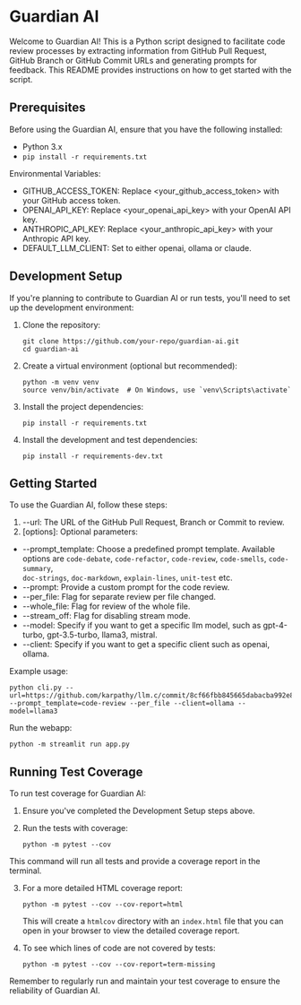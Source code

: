 # Guardian AI

Welcome to Guardian AI! This is a Python script designed to facilitate code review processes by extracting information from GitHub Pull Request, GitHub Branch or GitHub Commit URLs and generating prompts for feedback. This README provides instructions on how to get started with the script.

## Prerequisites

Before using the Guardian AI, ensure that you have the following installed:
- Python 3.x
- `pip install -r requirements.txt`

Environmental Variables:
- GITHUB_ACCESS_TOKEN: Replace <your_github_access_token> with your GitHub access token.
- OPENAI_API_KEY: Replace <your_openai_api_key> with your OpenAI API key.
- ANTHROPIC_API_KEY: Replace <your_anthropic_api_key> with your Anthropic API key.
- DEFAULT_LLM_CLIENT: Set to either openai, ollama or claude.

## Development Setup

If you're planning to contribute to Guardian AI or run tests, you'll need to set up the development environment:

1. Clone the repository:
   ```
   git clone https://github.com/your-repo/guardian-ai.git
   cd guardian-ai
   ```

2. Create a virtual environment (optional but recommended):
   ```
   python -m venv venv
   source venv/bin/activate  # On Windows, use `venv\Scripts\activate`
   ```

3. Install the project dependencies:
   ```
   pip install -r requirements.txt
   ```

4. Install the development and test dependencies:
   ```
   pip install -r requirements-dev.txt
   ```

## Getting Started

To use the Guardian AI, follow these steps:

1. --url: The URL of the GitHub Pull Request, Branch or Commit to review.
2. [options]: Optional parameters:
  - --prompt_template: Choose a predefined prompt template. Available options are `code-debate`, `code-refactor`, `code-review`, `code-smells`, `code-summary`,     
    `doc-strings`, `doc-markdown`, `explain-lines`, `unit-test` etc.
  - --prompt: Provide a custom prompt for the code review.
  - --per_file: Flag for separate review per file changed.
  - --whole_file: Flag for review of the whole file.
  - --stream_off: Flag for disabling stream mode.
  - --model: Specify if you want to get a specific llm model, such as gpt-4-turbo, gpt-3.5-turbo, llama3, mistral.
  - --client: Specify if you want to get a specific client such as openai, ollama.

Example usage:
```
python cli.py --url=https://github.com/karpathy/llm.c/commit/8cf66fbb845665dabacba992e8a92631132a58d8 --prompt_template=code-review --per_file --client=ollama --model=llama3
```

Run the webapp:
```
python -m streamlit run app.py
```

## Running Test Coverage

To run test coverage for Guardian AI:

1. Ensure you've completed the Development Setup steps above.

2. Run the tests with coverage:
   ```
   python -m pytest --cov
   ```

This command will run all tests and provide a coverage report in the terminal.

3. For a more detailed HTML coverage report:
   ```
   python -m pytest --cov --cov-report=html
   ```
   This will create a `htmlcov` directory with an `index.html` file that you can open in your browser to view the detailed coverage report.

4. To see which lines of code are not covered by tests:
   ```
   python -m pytest --cov --cov-report=term-missing
   ```

Remember to regularly run and maintain your test coverage to ensure the reliability of Guardian AI.